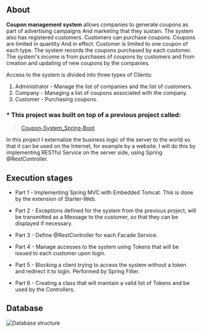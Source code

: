 ## About

**Coupon management system** allows companies to generate coupons as part of advertising campaigns
And marketing that they sustain.
The system also has registered customers. Customers can purchase coupons. Coupons are limited in quantity
And in effect. Customer is limited to one coupon of each type.
The system records the coupons purchased by each customer.
The system's income is from purchases of coupons by customers and from creation and updating of new coupons by the companies.

Access to the system is divided into three types of Clients:
1. Administrator - Manage the list of companies and the list of customers.
2. Company - Managing a list of coupons associated with the company.
3. Customer - Purchasing coupons.

### * This project was built on top of a previous project called:
> [Coupon-System_Spring-Boot](https://github.com/LidorLahav/Coupon-System_Spring-Boot)

In this project I externalize the business logic of the server to the world so that it can be used on the Internet, for example by a website.
I will do this by implementing RESTful Service on the server side, using Spring @RestController.


## Execution stages

 * Part 1 - Implementing Spring MVC with Embedded Tomcat. This is done by the extension of Starter-Web.
  
 * Part 2 - Exceptions defined for the system from the previous project, will be transmitted as a Message to the customer, so that they can be displayed if necessary.
  
 * Part 3 - Define @RestController for each Facade Service.
  
 * Part 4 - Manage accesses to the system using Tokens that will be issued to each customer upon login.
  
 * Part 5 - Blocking a client trying to access the system without a token and redirect it to login. Performed by Spring Filter.
  
 * Part 6 - Creating a class that will maintain a valid list of Tokens and be used by the Controllers.


## Database

![Database structure](https://github.com/LidorLahav/Coupon-System_Server/blob/master/Images/Database%20structure.jpeg)
